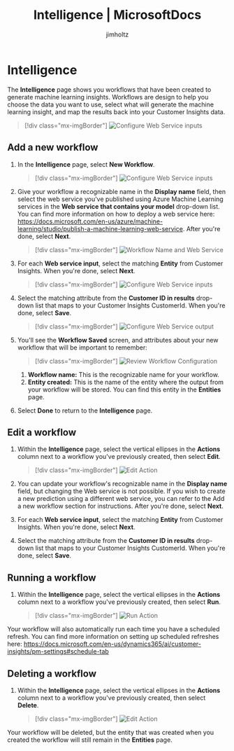 ﻿---
title: "Intelligence | MicrosoftDocs"
description: Manage workflows used to generate machine learning insights
ms.custom: ""
ms.date: 06/28/2019
ms.reviewer: ""
ms.service: dynamics-365-ai
ms.suite: ""
ms.tgt_pltfrm: ""
ms.topic: "get-started-article"
applies_to: 
  - "Dynamics 365 (online)"
  - "Dynamics 365 Version 9.x"
ms.assetid: 
caps.latest.revision: 31
author: "jimholtz"
ms.author: "jimholtz"
manager: "kvivek"
robots: noindex,nofollow
---
# Intelligence 
The **Intelligence** page shows you workflows that have been created to generate machine learning insights.  Workflows are design to help you choose the data you want to use, select what will generate the machine learning insight, and map the results back into your Customer Insights data.

   > [!div class="mx-imgBorder"] 
   > ![](media/intelligence-main.png "Configure Web Service inputs")

## Add a new workflow

1. In the **Intelligence** page, select **New Workflow**.

   > [!div class="mx-imgBorder"] 
   > ![](media/intelligence-newworkflow.png "Configure Web Service inputs")

2. Give your workflow a recognizable name in the **Display name** field, then select the web service you've published using Azure Machine Learning services in the **Web service that contains your model** drop-down list.  You can find more information on how to deploy a web service here: https://docs.microsoft.com/en-us/azure/machine-learning/studio/publish-a-machine-learning-web-service. After you're done, select **Next**.

   > [!div class="mx-imgBorder"] 
   > ![](media/intelligence-screen1.png "Workflow Name and Web Service")

3. For each **Web service input**, select the matching **Entity** from Customer Insights. When you're done, select **Next**.

   > [!div class="mx-imgBorder"] 
   > ![](media/intelligence-screen2.png "Configure Web Service inputs")

4. Select the matching attribute from the **Customer ID in results** drop-down list that maps to your Customer Insights CustomerId. When you're done, select **Save**.

   > [!div class="mx-imgBorder"] 
   > ![](media/intelligence-screen3.png "Configure Web Service output")

5. You'll see the **Workflow Saved** screen, and attributes about your new workflow that will be important to remember:

   > [!div class="mx-imgBorder"] 
   > ![](media/intelligence-screen4.png "Review Workflow Configuration")

   1. **Workflow name:** This is the recognizable name for your workflow.
   2. **Entity created:** This is the name of the entity where the output from your workflow will be stored. You can find this entity in the **Entities** page.

6. Select **Done** to return to the **Intelligence** page.

## Edit a workflow

1. Within the **Intelligence** page, select the vertical ellipses in the **Actions** column next to a workflow you've previously created, then select **Edit**.

   > [!div class="mx-imgBorder"] 
   > ![](media/intelligence-action-edit.png "Edit Action")

2. You can update your workflow's recognizable name in the **Display name** field, but changing the Web service is not possible. If you wish to create a new prediction using a different web service, you can refer to the Add a new workflow section for instructions. After you're done, select **Next**.

3. For each **Web service input**, select the matching **Entity** from Customer Insights. When you're done, select **Next**.

4. Select the matching attribute from the **Customer ID in results** drop-down list that maps to your Customer Insights CustomerId. When you're done, select **Save**.

## Running a workflow

1. Within the **Intelligence** page, select the vertical ellipses in the **Actions** column next to a workflow you've previously created, then select **Run**.

   > [!div class="mx-imgBorder"] 
   > ![](media/intelligence-action-run.png "Run Action")

Your workflow will also automatically run each time you have a scheduled refresh. You can find more information on setting up scheduled refreshes here: https://docs.microsoft.com/en-us/dynamics365/ai/customer-insights/pm-settings#schedule-tab

## Deleting a workflow

1. Within the **Intelligence** page, select the vertical ellipses in the **Actions** column next to a workflow you've previously created, then select **Delete**.

   > [!div class="mx-imgBorder"] 
   > ![](media/intelligence-action-delete.png "Edit Action")

Your workflow will be deleted, but the entity that was created when you created the workflow will still remain in the **Entities** page.

